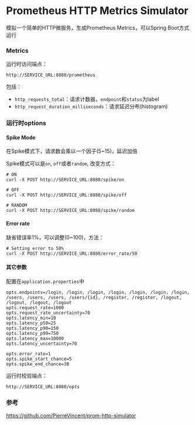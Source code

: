 # Prometheus HTTP Metrics Simulator

模拟一个简单的HTTP微服务，生成Prometheus Metrics，可以Spring Boot方式运行

### Metrics

运行时访问端点：
```
http://SERVICE_URL:8080/prometheus
```

包括：
* `http_requests_total`：请求计数器，`endpoint`和`status`为label
* `http_request_duration_milliseconds`：请求延迟分布(histogram)

### 运行时options

#### Spike Mode

在Spike模式下，请求数会乘以一个因子(5~15)，延迟加倍

Spike模式可以是`on`, `off`或者`random`, 改变方式：

```
# ON
curl -X POST http://SERVICE_URL:8080/spike/on

# OFF
curl -X POST http://SERVICE_URL:8080/spike/off

# RANDOM
curl -X POST http://SERVICE_URL:8080/spike/random

```

#### Error rate

缺省错误率1%，可以调整(0~100)，方法：

```
# Setting error to 50%
curl -X POST http://SERVICE_URL:8080/error_rate/50

```

#### 其它参数

配置在`application.properties`中

```
opts.endpoints=/login, /login, /login, /login, /login, /login, /login, /users, /users, /users, /users/{id}, /register, /register, /logout, /logout, /logout, /logout
opts.request_rate=1000
opts.request_rate_uncertainty=70
opts.latency_min=10
opts.latency_p50=25
opts.latency_p90=150
opts.latency_p99=750
opts.latency_max=10000
opts.latency_uncertainty=70

opts.error_rate=1
opts.spike_start_chance=5
opts.spike_end_chance=30
```


运行时校验端点：
```
http://SERVICE_URL:8080/opts
```

### 参考

https://github.com/PierreVincent/prom-http-simulator

